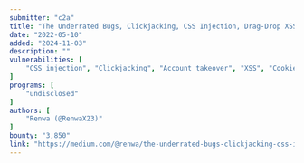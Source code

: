 ```yaml
---
submitter: "c2a"
title: "The Underrated Bugs, Clickjacking, CSS Injection, Drag-Drop XSS, Cookie Bomb, Login+Logout CSRF…"
date: "2022-05-10"
added: "2024-11-03"
description: ""
vulnerabilities: [
    "CSS injection", "Clickjacking", "Account takeover", "XSS", "Cookie bomb", "Self-XSS", "CSRF"
]
programs: [
    "undisclosed"
]
authors: [
    "Renwa (@RenwaX23)"
]
bounty: "3,850"
link: "https://medium.com/@renwa/the-underrated-bugs-clickjacking-css-injection-drag-drop-xss-cookie-bomb-login-logout-csrf-84307a98fffa"
---
```




